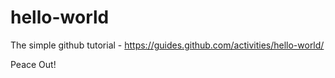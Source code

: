 # hello-world

The simple github tutorial - https://guides.github.com/activities/hello-world/

Peace Out!
